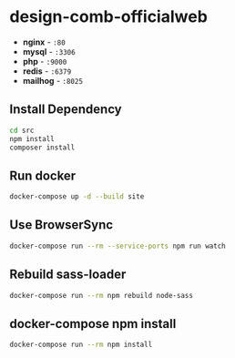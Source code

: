 # design-comb-officialweb
- **nginx** - `:80`
- **mysql** - `:3306`
- **php** - `:9000`
- **redis** - `:6379`
- **mailhog** - `:8025` 

## Install Dependency

```bash
cd src
npm install
composer install
```

## Run docker
```bash
docker-compose up -d --build site
 ```

## Use BrowserSync

```bash
docker-compose run --rm --service-ports npm run watch
```

## Rebuild sass-loader
```bash
docker-compose run --rm npm rebuild node-sass
```

## docker-compose npm install
```bash
docker-compose run --rm npm install
```
